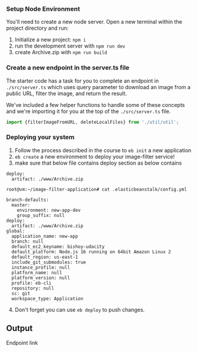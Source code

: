 
### Setup Node Environment

You'll need to create a new node server. Open a new terminal within the project directory and run:

1. Initialize a new project: `npm i`
2. run the development server with `npm run dev`
3. create Archive.zip with `npm run build`

### Create a new endpoint in the server.ts file

The starter code has a task for you to complete an endpoint in `./src/server.ts` which uses query parameter to download an image from a public URL, filter the image, and return the result.

We've included a few helper functions to handle some of these concepts and we're importing it for you at the top of the `./src/server.ts`  file.

```typescript
import {filterImageFromURL, deleteLocalFiles} from './util/util';
```

### Deploying your system

1. Follow the process described in the course to `eb init` a new application 
2. `eb create` a new environment to deploy your image-filter service! 
3. make sure that below file contains deploy section as below contains 
```
deploy:
  artifact: ./www/Archive.zip
```

```
root@vm:~/image-filter-application# cat .elasticbeanstalk/config.yml

branch-defaults:
  master:
    environment: new-app-dev
    group_suffix: null
deploy:
  artifact: ./www/Archive.zip
global:
  application_name: new-app
  branch: null
  default_ec2_keyname: bishoy-udacity
  default_platform: Node.js 16 running on 64bit Amazon Linux 2
  default_region: us-east-1
  include_git_submodules: true
  instance_profile: null
  platform_name: null
  platform_version: null
  profile: eb-cli
  repository: null
  sc: git
  workspace_type: Application

```
4. Don't forget you can use `eb deploy` to push changes.

## Output

Endpoint link
